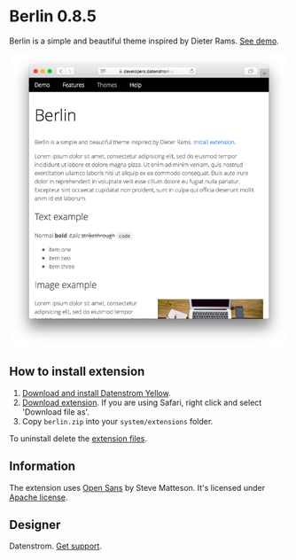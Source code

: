 Berlin 0.8.5
============
Berlin is a simple and beautiful theme inspired by Dieter Rams. [See demo](https://extensions.datenstrom.se/themes/berlin).

<p align="center"><img src="berlin-screenshot.png?raw=true" alt="Screenshot"></p>

## How to install extension

1. [Download and install Datenstrom Yellow](https://github.com/datenstrom/yellow/).
2. [Download extension](https://github.com/datenstrom/yellow-extensions/raw/master/zip/berlin.zip). If you are using Safari, right click and select 'Download file as'.
3. Copy `berlin.zip` into your `system/extensions` folder.

To uninstall delete the [extension files](extension.ini).

## Information

The extension uses [Open Sans](http://www.opensans.com) by Steve Matteson. It's licensed under [Apache license](https://opensource.org/licenses/Apache-2.0).

## Designer

Datenstrom. [Get support](https://extensions.datenstrom.se/help/).
